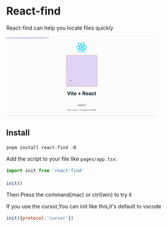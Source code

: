 # React-find

React-find can help you locate files quickly

![React-find in action](https://raw.githubusercontent.com/mjw-git/react-find/main/demo.gif)


## Install


```shell
pnpm install react-find -D
```

Add the script to your file like `pages/app.tsx`:

```jsx
import init from 'react-find'

init()
```
Then Press the command(mac) or ctrl(win) to try it

If you use the cursor,You can init like this,it's default to vscode

```js
init({protocol:'cursor'})
```